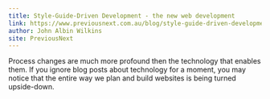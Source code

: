 ```yaml
---
title: Style-Guide-Driven Development - the new web development
link: https://www.previousnext.com.au/blog/style-guide-driven-development-new-web-development
author: John Albin Wilkins
site: PreviousNext
---
```


Process changes are much more profound then the technology that enables them.
If you ignore blog posts about technology for a moment, you may notice that
the entire way we plan and build websites is being turned upside-down.
